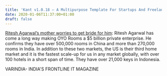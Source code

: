 ```yaml
---
title: 'Kant v1.0.18 – A Multipurpose Template For Startups And Freelancers'
date: 2020-01-06T11:37:00+01:00
draft: false
---
```


[Ritesh Agarwal’s mother worries to get bride for him](https://varindia.com/news/ritesh-agarwals-mother-worries-to-get-bride-for-him#.XhMOU4uvF3k.blogger): Ritesh Agarwal has come a long way making OYO Rooms a $5 billion private enterprise. He confirms they have over 500,000 rooms in China and more than 270,000 rooms in India. In addition to these two markets, the US is their third home market and it is the fastest scale-up for us in any market globally, with over 100 hotels in a short span of time. They have over 21,000 keys in Indonesia.  
  
VARINDIA- INDIA'S FRONTLINE IT MAGAZINE